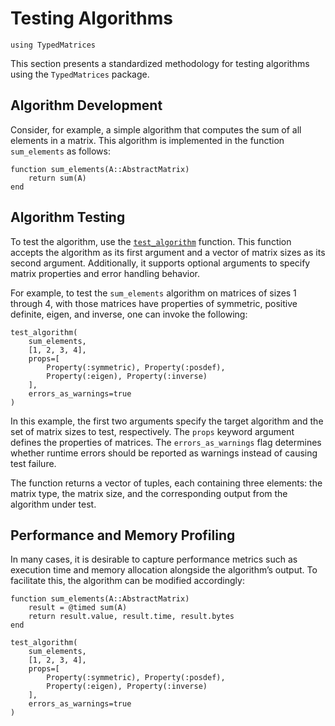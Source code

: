 # Testing Algorithms

```@setup testing-algorithms
using TypedMatrices
```

This section presents a standardized methodology for testing algorithms using the `TypedMatrices` package.

## Algorithm Development

Consider, for example, a simple algorithm that computes the sum of all elements in a matrix. This algorithm is implemented in the function `sum_elements` as follows:

```@repl testing-algorithms
function sum_elements(A::AbstractMatrix)
    return sum(A)
end
```

## Algorithm Testing

To test the algorithm, use the [`test_algorithm`](@ref) function. This function accepts the algorithm as its first argument and a vector of matrix sizes as its second argument. Additionally, it supports optional arguments to specify matrix properties and error handling behavior.

For example, to test the `sum_elements` algorithm on matrices of sizes 1 through 4, with those matrices have properties of symmetric, positive definite, eigen, and inverse, one can invoke the following:

```@repl testing-algorithms
test_algorithm(
    sum_elements,
    [1, 2, 3, 4],
    props=[
        Property(:symmetric), Property(:posdef),
        Property(:eigen), Property(:inverse)
    ],
    errors_as_warnings=true
)
```

In this example, the first two arguments specify the target algorithm and the set of matrix sizes to test, respectively. The `props` keyword argument defines the properties of matrices. The `errors_as_warnings` flag determines whether runtime errors should be reported as warnings instead of causing test failure.

The function returns a vector of tuples, each containing three elements: the matrix type, the matrix size, and the corresponding output from the algorithm under test.

## Performance and Memory Profiling

In many cases, it is desirable to capture performance metrics such as execution time and memory allocation alongside the algorithm’s output. To facilitate this, the algorithm can be modified accordingly:

```@repl testing-algorithms
function sum_elements(A::AbstractMatrix)
    result = @timed sum(A)
    return result.value, result.time, result.bytes
end

test_algorithm(
    sum_elements,
    [1, 2, 3, 4],
    props=[
        Property(:symmetric), Property(:posdef),
        Property(:eigen), Property(:inverse)
    ],
    errors_as_warnings=true
)
```
